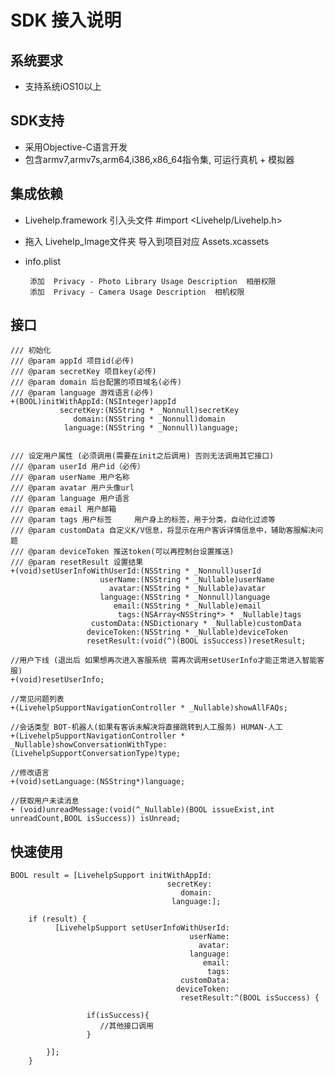 SDK 接入说明
=
系统要求
-

   *  支持系统iOS10以上

SDK支持
-
   *  采用Objective-C语言开发
   *  包含armv7,armv7s,arm64,i386,x86_64指令集, 可运行真机 + 模拟器 

集成依赖
-

   *  Livehelp.framework 引入头文件 #import <Livehelp/Livehelp.h>
   
   *  拖入 Livehelp_Image文件夹 导入到项目对应 Assets.xcassets
    
   *  info.plist 
   
           添加  Privacy - Photo Library Usage Description  相册权限       
           添加  Privacy - Camera Usage Description  相机权限
         
    
接口
-
```objc
/// 初始化
/// @param appId 项目id(必传)
/// @param secretKey 项目key(必传)
/// @param domain 后台配置的项目域名(必传)
/// @param language 游戏语言(必传)
+(BOOL)initWithAppId:(NSInteger)appId
           secretKey:(NSString * _Nonnull)secretKey
              domain:(NSString * _Nonnull)domain
            language:(NSString * _Nonnull)language;


/// 设定用户属性 (必须调用(需要在init之后调用) 否则无法调用其它接口)
/// @param userId 用户id（必传）
/// @param userName 用户名称
/// @param avatar 用户头像url
/// @param language 用户语言
/// @param email 用户邮箱
/// @param tags 用户标签     用户身上的标签，用于分类，自动化过滤等
/// @param customData 自定义K/V信息，将显示在用户客诉详情信息中，辅助客服解决问题
/// @param deviceToken 推送token(可以再控制台设置推送)
/// @param resetResult 设置结果
+(void)setUserInfoWithUserId:(NSString * _Nonnull)userId
                    userName:(NSString * _Nullable)userName
                      avatar:(NSString * _Nullable)avatar
                    language:(NSString * _Nonnull)language
                       email:(NSString * _Nullable)email
                        tags:(NSArray<NSString*> * _Nullable)tags
                  customData:(NSDictionary * _Nullable)customData
                 deviceToken:(NSString * _Nullable)deviceToken
                 resetResult:(void(^)(BOOL isSuccess))resetResult;

//用户下线 (退出后 如果想再次进入客服系统 需再次调用setUserInfo才能正常进入智能客服)
+(void)resetUserInfo;

//常见问题列表
+(LivehelpSupportNavigationController * _Nullable)showAllFAQs;

//会话类型 BOT-机器人(如果有客诉未解决将直接跳转到人工服务) HUMAN-人工
+(LivehelpSupportNavigationController * _Nullable)showConversationWithType:(LivehelpSupportConversationType)type;

//修改语言
+(void)setLanguage:(NSString*)language;

//获取用户未读消息
+ (void)unreadMessage:(void(^_Nullable)(BOOL issueExist,int unreadCount,BOOL isSuccess)) isUnread;
```

快速使用
-
```objc
BOOL result = [LivehelpSupport initWithAppId:
                                   secretKey:
                                      domain:
                                    language:];
    
    if (result) {
          [LivehelpSupport setUserInfoWithUserId: 
                                        userName:
                                          avatar: 
                                        language:
                                           email:
                                            tags: 
                                      customData:
                                     deviceToken: 
                                      resetResult:^(BOOL isSuccess) {
    
                 if(isSuccess){
                    //其他接口调用
                 }

        }];
    }
```
